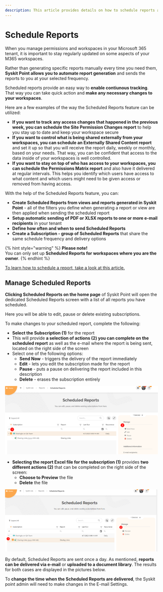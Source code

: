 ```yaml
---
description: This article provides details on how to schedule reports as a collaborator in Syskit Point. 
---
```


# Schedule Reports

When you manage permissions and workspaces in your Microsoft 365 tenant, it is important to stay regularly updated on some aspects of your M365 workspaces. 

Rather than generating specific reports manually every time you need them, **Syskit Point allows you to automate report generation** and sends the reports to you at your selected frequency.

Scheduled reports provide an easy way to **enable contiunous tracking**. That way you can take quick action and **make any necessary changes to your workspaces**. 

Here are a few examples of the way the Scheduled Reports feature can be utilized:
 * **If you want to track any access changes that happened in the previous week, you can schedule the Site Permission Changes report** to help you stay up to date and keep your workspace secure
 * **If you want to control what is being shared externally from your workspaces, you can schedule an Externally Shared Content report** and set it up so that you will receive the report daily, weekly or monthly, based on your needs. That way, you can be confident that access to the data inside of your workspaces is well controlled. 
 * **If you want to stay on top of who has access to your workspaces, you can schedule the Permissions Matrix report** and also have it delivered at regular intervals. This helps you identify which users have access to what content and which users might need to be given access or removed from having access. 


With the help of the Scheduled Reports feature, you can:

* **Create Scheduled Reports from views and reports generated in Syskit Point** - all of the filters you define when generating a report or view are then applied when sending the scheduled report
* **Setup automatic sending of PDF or XLSX reports to one or more e-mail recipients** in your tenant
* **Define how often and when to send Scheduled Reports**
* **Create a Subscription - group of Scheduled Reports** that share the same schedule frequency and delivery options

{% hint style="warning" %}
**Please note!**  
You can only set up **Scheduled Reports for workspaces where you are the owner**.
{% endhint %}

[To learn how to schedule a report, take a look at this article.](../../governance-and-automation/scheduled-reports.md#schedule-a-report)

## Manage Scheduled Reports

**Clicking Scheduled Reports on the home page** of Syskit Point will open the dedicated Scheduled Reports screen with a list of all reports you have scheduled. 

Here you will be able to edit, pause or delete existing subscriptions. 

To make changes to your scheduled report, complete the following:

* **Select the Subscription (1)** for the report
* This will provide **a selection of actions (2) you can complete on the scheduled report** as well as the e-mail where the report is being sent, located on the right side of the screen
* Select one of the following options: 
  * **Send Now** - triggers the delivery of the report immediately
  * **Edit** - lets you edit the subscription made for the report
  * **Pause** - puts a pause on delivering the report included in this description
  * **Delete** - erases the subscription entirely

![Managing Scheduled Reports - Subscription](../../.gitbook/assets/schedule-reports-and-alerts_manage-subscription.png)

* **Selecting the report Excel file for the subscription (1)** provides **two different actions (2)** that can be completed on the right side of the screen:
  * **Choose to Preview** the file
  * **Delete** the file

![Managing Scheduled Reports - Report](../../.gitbook/assets/schedule-reports-and-alerts_manage-report.png)

By default, Scheduled Reports are sent once a day. As mentioned, **reports can be delivered via e-mail** or **uploaded to a document library**. The results for both cases are displayed in the pictures below.

To **change the time when the Scheduled Reports are delivered**, the Syskit point admin will need to make changes in the E-mail Settings.